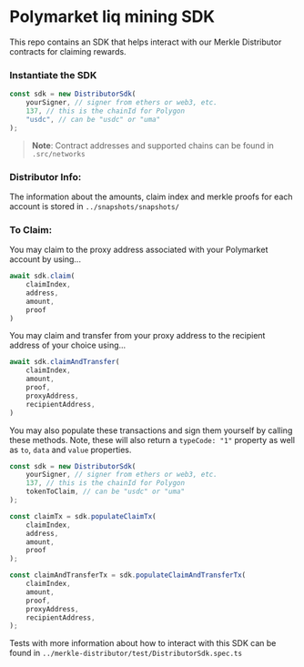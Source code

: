 # Polymarket liq mining SDK

This repo contains an SDK that helps interact with our Merkle Distributor contracts for claiming rewards.

### Instantiate the SDK

```typescript
const sdk = new DistributorSdk(
    yourSigner, // signer from ethers or web3, etc.
    137, // this is the chainId for Polygon
    "usdc", // can be "usdc" or "uma"
);
```

> **Note**: Contract addresses and supported chains can be found in `.src/networks`

### Distributor Info:

The information about the amounts, claim index and merkle proofs for each account is stored in `../snapshots/snapshots/`

### To Claim:

You may claim to the proxy address associated with your Polymarket account by using...

```typescript
await sdk.claim(
	claimIndex,
	address,
	amount,
	proof
)
```

You may claim and transfer from your proxy address to the recipient address of your choice using...

```typescript
await sdk.claimAndTransfer(
	claimIndex,
	amount,
	proof,
	proxyAddress,
	recipientAddress,
)
```

You may also populate these transactions and sign them yourself by calling these methods. Note, these will also return a `typeCode: "1"` property as well as `to`, `data` and `value` properties.

```typescript
const sdk = new DistributorSdk(
    yourSigner, // signer from ethers or web3, etc.
    137, // this is the chainId for Polygon
    tokenToClaim, // can be "usdc" or "uma"
);

const claimTx = sdk.populateClaimTx(
	claimIndex,
	address,
	amount,
	proof
);

const claimAndTransferTx = sdk.populateClaimAndTransferTx(
	claimIndex,
	amount,
	proof,
	proxyAddress,
	recipientAddress,
);
```

Tests with more information about how to interact with this SDK can be found in `../merkle-distributor/test/DistributorSdk.spec.ts`
